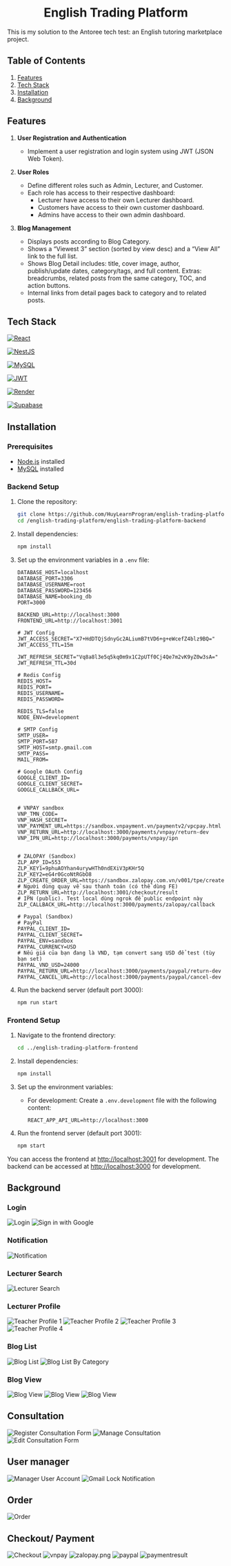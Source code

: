 <h1 align="center">English Trading Platform</h1>

This is my solution to the Antoree tech test: an English tutoring marketplace project.

## Table of Contents
1. [Features](#features)
2. [Tech Stack](#tech-stack)
3. [Installation](#installation)
4. [Background](#background)

## Features

1. **User Registration and Authentication**
    - Implement a user registration and login system using JWT (JSON Web Token).
  
2. **User Roles**
    - Define different roles such as Admin, Lecturer, and Customer.
    - Each role has access to their respective dashboard:
        - Lecturer  have access to their own Lecturer dashboard.
        - Customers have access to their own customer dashboard.
        - Admins have access to their own admin dashboard.
3. **Blog Management**
   - Displays posts according to Blog Category.
   - Shows a “Viewest 3” section (sorted by view desc) and a “View All” link to the full list.
   - Shows Blog Detail includes: title, cover image, author, publish/update dates, category/tags, and full content. Extras:       breadcrumbs, related posts from the same category, TOC, and action buttons.
   - Internal links from detail pages back to category and to related posts.


## Tech Stack

[![React](https://img.shields.io/badge/React-61DAFB?style=for-the-badge&logo=react&logoColor=white)](https://reactjs.org/)

[![NestJS](https://img.shields.io/badge/NestJS-E0234E?style=for-the-badge&logo=nestjs&logoColor=white)](https://nestjs.com/)

[![MySQL](https://img.shields.io/badge/MySQL-336791?style=for-the-badge&logo=mysql&logoColor=white)](https://www.mysql.org/)

[![JWT](https://img.shields.io/badge/JWT-000000?style=for-the-badge&logo=jsonwebtokens&logoColor=white)](https://jwt.io/)

[![Render](https://img.shields.io/badge/Render-0468D7?style=for-the-badge&logo=render&logoColor=white)](https://render.com/)

[![Supabase](https://img.shields.io/badge/Supabase-3ECF8E?style=for-the-badge&logo=supabase&logoColor=white)](https://supabase.io/)

## Installation

### Prerequisites

- [Node.js](https://nodejs.org/) installed
- [MySQL](https://www.mysql.org/) installed

### Backend Setup

1. Clone the repository:
    ```sh
    git clone https://github.com/HuyLearnProgram/english-trading-platform.git
    cd /english-trading-platform/english-trading-platform-backend
    ```

2. Install dependencies:
    ```sh
    npm install
    ```

3. Set up the environment variables in a `.env` file:
    ```plaintext
    DATABASE_HOST=localhost
    DATABASE_PORT=3306
    DATABASE_USERNAME=root
    DATABASE_PASSWORD=123456
    DATABASE_NAME=booking_db
    PORT=3000

    BACKEND_URL=http://localhost:3000
    FRONTEND_URL=http://localhost:3001
    
    # JWT Config
    JWT_ACCESS_SECRET="X7+HdDTQjSdnyGc2ALiumB7tVD6+g+eWcefZ4blz9BQ="
    JWT_ACCESS_TTL=15m
    
    JWT_REFRESH_SECRET="Vq8a8l3e5q5kq0m9x1C2pUTf0Cj4Qe7m2vK9yZ0w3sA="
    JWT_REFRESH_TTL=30d   
    
    # Redis Config
    REDIS_HOST=
    REDIS_PORT=
    REDIS_USERNAME=
    REDIS_PASSWORD=
    
    REDIS_TLS=false
    NODE_ENV=development

    # SMTP Config
    SMTP_USER=
    SMTP_PORT=587
    SMTP_HOST=smtp.gmail.com
    SMTP_PASS=
    MAIL_FROM=
    
    # Google OAuth Config
    GOOGLE_CLIENT_ID=
    GOOGLE_CLIENT_SECRET=
    GOOGLE_CALLBACK_URL=


    # VNPAY sandbox
    VNP_TMN_CODE=
    VNP_HASH_SECRET=
    VNP_PAYMENT_URL=https://sandbox.vnpayment.vn/paymentv2/vpcpay.html
    VNP_RETURN_URL=http://localhost:3000/payments/vnpay/return-dev
    VNP_IPN_URL=http://localhost:3000/payments/vnpay/ipn             
    
    
    # ZALOPAY (Sandbox)
    ZLP_APP_ID=553
    ZLP_KEY1=9phuAOYhan4urywHTh0ndEXiV3pKHr5Q
    ZLP_KEY2=eG4r0GcoNtRGbO8         
    ZLP_CREATE_ORDER_URL=https://sandbox.zalopay.com.vn/v001/tpe/createorder
    # Người dùng quay về sau thanh toán (có thể dùng FE)
    ZLP_RETURN_URL=http://localhost:3001/checkout/result
    # IPN (public). Test local dùng ngrok để public endpoint này
    ZLP_CALLBACK_URL=http://localhost:3000/payments/zalopay/callback
    
    # Paypal (Sandbox)
    # PayPal
    PAYPAL_CLIENT_ID=
    PAYPAL_CLIENT_SECRET=
    PAYPAL_ENV=sandbox
    PAYPAL_CURRENCY=USD
    # Nếu giá của bạn đang là VND, tạm convert sang USD để test (tùy bạn set)
    PAYPAL_VND_USD=24000
    PAYPAL_RETURN_URL=http://localhost:3000/payments/paypal/return-dev
    PAYPAL_CANCEL_URL=http://localhost:3000/payments/paypal/cancel-dev
   
    ```

4. Run the backend server (default port 3000):
    ```sh
    npm run start
    ```

### Frontend Setup

1. Navigate to the frontend directory:
    ```sh
    cd ../english-trading-platform-frontend
    ```

2. Install dependencies:
    ```sh
    npm install
    ```

3. Set up the environment variables:
    - For development: Create a `.env.development` file with the following content:
      ```plaintext
      REACT_APP_API_URL=http://localhost:3000
      ```
      
4. Run the frontend server (default port 3001):
    ```sh
    npm start
    ```

You can access the frontend at [http://localhost:3001](http://localhost:3001) for development. The backend can be accessed at [http://localhost:3000](http://localhost:3000) for development.


## Background
### Login
![Login](./background/login.png)
![Sign in with Google](./background/signingg.png)
### Notification
![Notification](./background/notification.png)
### Lecturer Search 
![Lecturer Search](./background/lecturer.png)
### Lecturer Profile
![Teacher Profile 1](./background/teacherprofile1.png)
![Teacher Profile 2](./background/teacherprofile2.png)
![Teacher Profile 3](./background/teacherprofile3.png)
![Teacher Profile 4](./background/teacherprofile4.png)

### Blog List
![Blog List](./background/bloglist.png)
![Blog List By Category](./background/blogcategory.png)
### Blog View
![Blog View](./background/blogdetail1.png)
![Blog View](./background/blogdetail2.png)
![Blog View](./background/blogdetail3.png)
## Consultation
![Register Consultation Form](./background/consultationform.png)
![Manage Consultation](./background/mconsultation.png)
![Edit Consultation Form](./background/editconsultation.png)
## User manager
![Manager User Account](./background/maccount.png)
![Gmail Lock Notification](./background/gmaillockaccount.png)
## Order
![Order](./background/order.png)
## Checkout/ Payment
![Checkout](./background/checkout.png)
![vnpay](./background/vnpay.png)
![zalopay.png](./background/zalopay.png)
![paypal](./background/paypal.png)
![paymentresult](./background/paymentresult.png)
